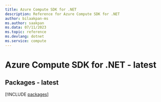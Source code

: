 ```yaml
---
title: Azure Compute SDK for .NET
description: Reference for Azure Compute SDK for .NET
author: bilaakpan-ms
ms.author: saakpan
ms.data: 07/11/2023
ms.topic: reference
ms.devlang: dotnet
ms.service: compute
---
```

# Azure Compute SDK for .NET - latest
## Packages - latest
[!INCLUDE [packages](compute-index.md)]